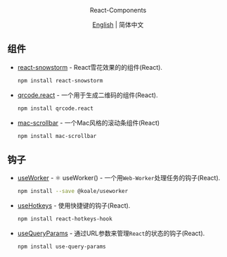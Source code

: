 <p align='center'>
React-Components
</p>

<p align='center'>
<a href='./README.md'>English</a> | 简体中文
</p>

## 组件
- [react-snowstorm](https://github.com/burakcan/react-snowstorm) - React雪花效果的的组件(React).
  ```bash 
  npm install react-snowstorm
  ```
- [qrcode.react](https://github.com/zpao/qrcode.react) - 一个用于生成二维码的组件(React).
  ```bash
  npm install qrcode.react
- [mac-scrollbar](https://github.com/MinjieLiu/mac-scrollbar) - 一个Mac风格的滚动条组件(React) <br/>
  ```bash
  npm install mac-scrollbar

  ```

## 钩子
- [useWorker](https://github.com/alewin/useWorker) - ⚛️ useWorker() - 一个用`Web-Worker`处理任务的钩子(React).
  ```bash 
  npm install --save @koale/useworker
  ```
- [useHotkeys](https://github.com/JohannesKlauss/react-hotkeys-hook) - 使用快捷键的钩子(React).
  ```bash 
  npm install react-hotkeys-hook
  ```
- [useQueryParams](https://github.com/pbeshai/use-query-params) -  通过URL参数来管理`React`的状态的钩子(React).
  ```bash 
  npm install use-query-params
  ```